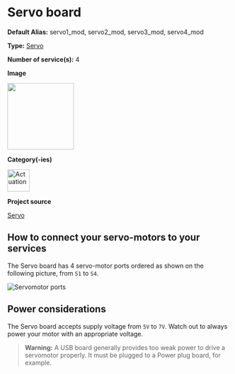 # Servo board

<div className="cust_sheet" markdown="1">
<p className="cust_sheet-title" markdown="1"><strong>Default Alias:</strong> servo1_mod, servo2_mod, servo3_mod, servo4_mod</p>
<p className="cust_sheet-title" markdown="1"><strong>Type:</strong> <a href="/software/services_list/servo.md">Servo</a></p>
<p className="cust_sheet-title" markdown="1"><strong>Number of service(s):</strong> 4</p>
<p className="cust_sheet-title" markdown="1"><strong>Image</strong></p>
<p className="cust_indent" markdown="1"><img height="150" src="/img/servo-service.png"/></p>
<p className="cust_sheet-title" markdown="1"><strong>Category(-ies)</strong></p>
<p className="cust_indent" markdown="1">
<img height="50" src="/img/sticker-actuation.png" title="Actuation"/>
</p>
<p className="cust_sheet-title" markdown="1"><strong>Project source </strong></p>
<a className="github-button" data-size="large" aria-label="Star Luos-io/Luos on GitHub" href="https://github.com/Luos-io/Examples/blob/master/Projects/l0/Servo" target="_blank">Servo</a>
</div>

## How to connect your servo-motors to your services

The Servo board has 4 servo-motor ports ordered as shown on the following picture, from `S1` to `S4`.

![Servomotor ports](/img/servo-1.png)

## Power considerations

The Servo board accepts supply voltage from `5V` to `7V`. Watch out to always power your motor with an appropriate voltage.

> **Warning:** A USB board generally provides too weak power to drive a servomotor properly. It must be plugged to a Power plug board, for example.

